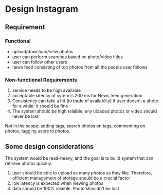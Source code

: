 # Design Instagram

## Requirement

### Functional

- upload/download/view photos
- user can perform searches based on photo/video titles
- user can follow other users
- news feed consisting of top photos from all the people user follows

### Non-functional Requirements

1. service needs to be high available
2. acceptable latency of sytem is 200 ms for News feed generation
3. Consistency can take a hit (to trade of availablity) if user doesn't a photo for a while; it should be fine
4. The system should be high relaible; any uloaded photos or video should never be lost

Not in the scope: adding tags, search photos on tags, commenting on photos, tagging users to photos.

## Some design considerations

The system would be read-heavy, and the goal is to build system that can retrieve photos quickly.

1. user should be able to upload as many photos as they like. Therefore, efficient managemetn of storage should be a crucial factor
2. low latency is expected when viewing photos
3. data should be 100% relaible. Photo shouldn't be lost
